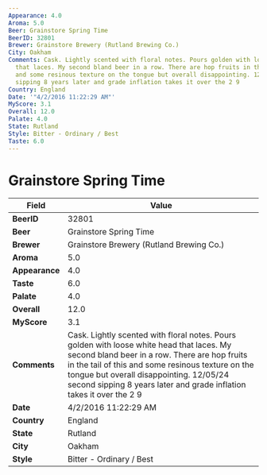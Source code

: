 ```yaml
---
Appearance: 4.0
Aroma: 5.0
Beer: Grainstore Spring Time
BeerID: 32801
Brewer: Grainstore Brewery (Rutland Brewing Co.)
City: Oakham
Comments: Cask. Lightly scented with floral notes. Pours golden with loose white head
  that laces. My second bland beer in a row. There are hop fruits in the tail of this
  and some resinous texture on the tongue but overall disappointing. 12/05/24 second
  sipping 8 years later and grade inflation takes it over the 2 9
Country: England
Date: '"4/2/2016 11:22:29 AM"'
MyScore: 3.1
Overall: 12.0
Palate: 4.0
State: Rutland
Style: Bitter - Ordinary / Best
Taste: 6.0
---
```


# Grainstore Spring Time

| Field         | Value |
|---------------|-------|
| **BeerID** | 32801 |
| **Beer** | Grainstore Spring Time |
| **Brewer** | Grainstore Brewery (Rutland Brewing Co.) |
| **Aroma** | 5.0 |
| **Appearance** | 4.0 |
| **Taste** | 6.0 |
| **Palate** | 4.0 |
| **Overall** | 12.0 |
| **MyScore** | 3.1 |
| **Comments** | Cask. Lightly scented with floral notes. Pours golden with loose white head that laces. My second bland beer in a row. There are hop fruits in the tail of this and some resinous texture on the tongue but overall disappointing. 12/05/24 second sipping 8 years later and grade inflation takes it over the 2 9 |
| **Date** | 4/2/2016 11:22:29 AM |
| **Country** | England |
| **State** | Rutland |
| **City** | Oakham |
| **Style** | Bitter - Ordinary / Best |
